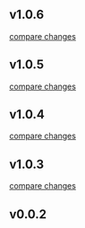 
## v1.0.6

[compare changes](https://github.com/Azirafel17/nuxt3-notification-module/compare/v1.0.5...v1.0.6)

## v1.0.5

[compare changes](https://github.com/Azirafel17/nuxt3-notification-module/compare/v1.0.4...v1.0.5)

## v1.0.4

[compare changes](https://github.com/Azirafel17/nuxt3-notification-module/compare/v1.0.3...v1.0.4)

## v1.0.3

[compare changes](https://github.com/Azirafel17/nuxt3-notification-module/compare/v0.0.2...v1.0.3)

## v0.0.2

